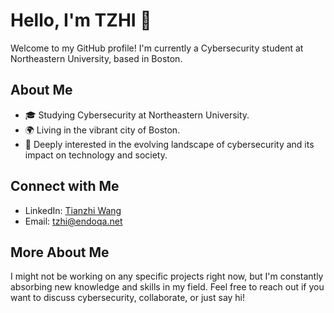 # Hello, I'm TZHI 👋

Welcome to my GitHub profile! I'm currently a Cybersecurity student at Northeastern University, based in Boston.

## About Me
- 🎓 Studying Cybersecurity at Northeastern University.
- 🌍 Living in the vibrant city of Boston.
- 🔐 Deeply interested in the evolving landscape of cybersecurity and its impact on technology and society.

## Connect with Me
- LinkedIn: [Tianzhi Wang](https://www.linkedin.com/in/tzhi-wang)
- Email: [tzhi@endoqa.net](mailto:tzhi@endoqa.net)

## More About Me
I might not be working on any specific projects right now, but I'm constantly absorbing new knowledge and skills in my field. Feel free to reach out if you want to discuss cybersecurity, collaborate, or just say hi!

